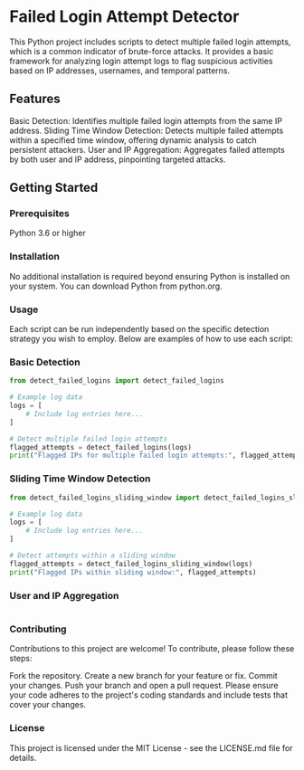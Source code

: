 # Failed Login Attempt Detector
This Python project includes scripts to detect multiple failed login attempts, which is a common indicator of brute-force attacks. It provides a basic framework for analyzing login attempt logs to flag suspicious activities based on IP addresses, usernames, and temporal patterns.

## Features
Basic Detection: Identifies multiple failed login attempts from the same IP address.
Sliding Time Window Detection: Detects multiple failed attempts within a specified time window, offering dynamic analysis to catch persistent attackers.
User and IP Aggregation: Aggregates failed attempts by both user and IP address, pinpointing targeted attacks.
## Getting Started
### Prerequisites
Python 3.6 or higher
### Installation
No additional installation is required beyond ensuring Python is installed on your system. You can download Python from python.org.

### Usage
Each script can be run independently based on the specific detection strategy you wish to employ. Below are examples of how to use each script:

### Basic Detection
```python
from detect_failed_logins import detect_failed_logins

# Example log data
logs = [
    # Include log entries here...
]

# Detect multiple failed login attempts
flagged_attempts = detect_failed_logins(logs)
print("Flagged IPs for multiple failed login attempts:", flagged_attempts)
```
### Sliding Time Window Detection
```python
from detect_failed_logins_sliding_window import detect_failed_logins_sliding_window

# Example log data
logs = [
    # Include log entries here...
]

# Detect attempts within a sliding window
flagged_attempts = detect_failed_logins_sliding_window(logs)
print("Flagged IPs within sliding window:", flagged_attempts)
```
### User and IP Aggregation
```python
```


### Contributing
Contributions to this project are welcome! To contribute, please follow these steps:

Fork the repository.
Create a new branch for your feature or fix.
Commit your changes.
Push your branch and open a pull request.
Please ensure your code adheres to the project's coding standards and include tests that cover your changes.

### License
This project is licensed under the MIT License - see the LICENSE.md file for details.